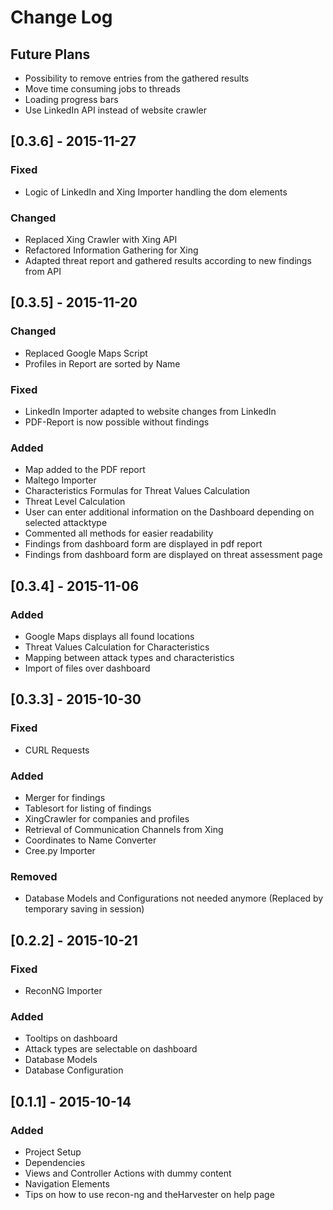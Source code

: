 # Change Log

## Future Plans
- Possibility to remove entries from the gathered results
- Move time consuming jobs to threads
- Loading progress bars
- Use LinkedIn API instead of website crawler

## [0.3.6] - 2015-11-27
### Fixed
- Logic of LinkedIn and Xing Importer handling the dom elements

### Changed
- Replaced Xing Crawler with Xing API
- Refactored Information Gathering for Xing
- Adapted threat report and gathered results according to new findings from API

## [0.3.5] - 2015-11-20
### Changed
- Replaced Google Maps Script
- Profiles in Report are sorted by Name

### Fixed
- LinkedIn Importer adapted to website changes from LinkedIn
- PDF-Report is now possible without findings 

### Added
- Map added to the PDF report
- Maltego Importer
- Characteristics Formulas for Threat Values Calculation
- Threat Level Calculation
- User can enter additional information on the Dashboard depending on selected attacktype
- Commented all methods for easier readability
- Findings from dashboard form are displayed in pdf report
- Findings from dashboard form are displayed on threat assessment page

## [0.3.4] - 2015-11-06
### Added
- Google Maps displays all found locations
- Threat Values Calculation for Characteristics
- Mapping between attack types and characteristics
- Import of files over dashboard

## [0.3.3] - 2015-10-30
### Fixed
- CURL Requests

### Added
- Merger for findings
- Tablesort for listing of findings
- XingCrawler for companies and profiles
- Retrieval of Communication Channels from Xing
- Coordinates to Name Converter
- Cree.py Importer

### Removed
- Database Models and Configurations not needed anymore (Replaced by temporary saving in session)

## [0.2.2] - 2015-10-21
### Fixed
- ReconNG Importer

### Added
- Tooltips on dashboard
- Attack types are selectable on dashboard
- Database Models
- Database Configuration

## [0.1.1] - 2015-10-14
### Added
- Project Setup
- Dependencies
- Views and Controller Actions with dummy content
- Navigation Elements
- Tips on how to use recon-ng and theHarvester on help page 
